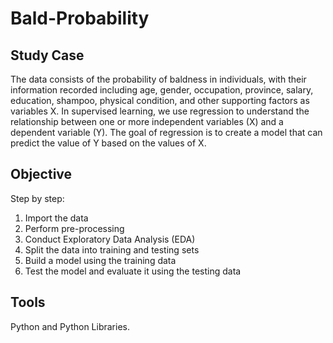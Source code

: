 # Bald-Probability
## Study Case
The data consists of the probability of baldness in individuals, with their information recorded including age, gender, occupation, province, salary, education, shampoo, physical condition, and other supporting factors as variables X. In supervised learning, we use regression to understand the relationship between one or more independent variables (X) and a dependent variable (Y). The goal of regression is to create a model that can predict the value of Y based on the values of X.
## Objective
Step by step:
1. Import the data
2. Perform pre-processing
3. Conduct Exploratory Data Analysis (EDA)
4. Split the data into training and testing sets
5. Build a model using the training data
6. Test the model and evaluate it using the testing data
## Tools
Python and Python Libraries.
